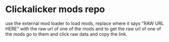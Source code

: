 # Clickalicker mods repo
use the external mod loader to load mods, replace where it says "RAW URL HERE" with the raw url of one of the mods and to get the raw url of one of the mods go to them and click raw data and copy the link.
